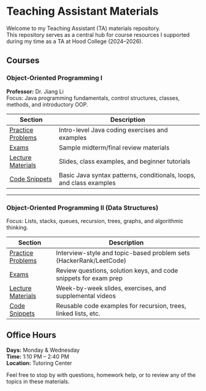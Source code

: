 # Teaching Assistant Materials

Welcome to my Teaching Assistant (TA) materials repository.  
This repository serves as a central hub for course resources I supported during my time as a TA at Hood College (2024–2026).


## Courses

### Object-Oriented Programming I  
**Professor:** Dr. Jiang Li  
Focus: Java programming fundamentals, control structures, classes, methods, and introductory OOP.

| Section | Description |
|---------|-------------|
| [Practice Problems](./OOP%20I/practice-problems/README.md) | Intro-level Java coding exercises and examples |
| [Exams](./OOP%20I/exams/README.md) | Sample midterm/final review materials |
| [Lecture Materials](./OOP%20I/overview/README.md) | Slides, class examples, and beginner tutorials |
| [Code Snippets](./OOP%20I/code-snippets/README.md) | Basic Java syntax patterns, conditionals, loops, and class examples |

---

### Object-Oriented Programming II (Data Structures)  
Focus: Lists, stacks, queues, recursion, trees, graphs, and algorithmic thinking.

| Section | Description |
|---------|-------------|
| [Practice Problems](./OOP%20II/practice-problems/README.md) | Interview-style and topic-based problem sets (HackerRank/LeetCode) |
| [Exams](./OOP%20II/exams/README.md) | Review questions, solution keys, and code snippets for exam prep |
| [Lecture Materials](./OOP%20II/overview/README.md) | Week-by-week slides, exercises, and supplemental videos |
| [Code Snippets](./OOP%20II/exams/code-snippets/README.md) | Reusable code examples for recursion, trees, linked lists, etc. |



##  Office Hours

**Days:** Monday & Wednesday  
**Time:** 1:10 PM – 2:40 PM  
**Location:** Tutoring Center  

Feel free to stop by with questions, homework help, or to review any of the topics in these materials.

